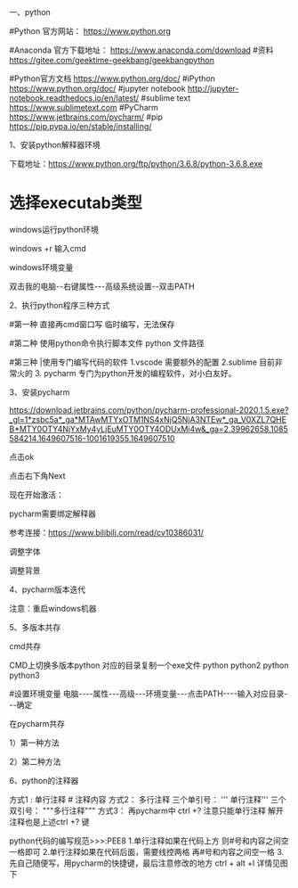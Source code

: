 
一、python

#Python 官方网站：
https://www.python.org

#Anaconda 官方下载地址：
https://www.anaconda.com/download
#资料
https://gitee.com/geektime-geekbang/geekbangpython

#Python官方文档
https://www.python.org/doc/
#iPython
https://www.python.org/doc/
#jupyter notebook
http://jupyter-notebook.readthedocs.io/en/latest/
#sublime text
https://www.sublimetext.com
#PyCharm
https://www.jetbrains.com/pycharm/
#pip
https://pip.pypa.io/en/stable/installing/

1、安装python解释器环境

下载地址：https://www.python.org/ftp/python/3.6.8/python-3.6.8.exe
  #  选择executab类型









windows运行python环境

windows +r
输入cmd



windows环境变量

双击我的电脑--右键属性---高级系统设置--双击PATH

2、执行python程序三种方式

#第一种
    直接再cmd窗口写
        临时编写，无法保存
        
#第二种
    使用python命令执行脚本文件
        python 文件路径
        
#第三种
|使用专门编写代码的软件
1.vscode
    需要额外的配置
2.sublime
    目前非常火的
3. pycharm
    专门为python开发的编程软件，对小白友好。

3、安装pycharm

https://download.jetbrains.com/python/pycharm-professional-2020.1.5.exe?_gl=1*zsbc5a*_ga*MTAwMTYxOTM1NS4xNjQ5NjA3NTEw*_ga_V0XZL7QHEB*MTY0OTY4NjYxMy4yLjEuMTY0OTY4ODUxMi4w&_ga=2.39962658.1085584214.1649607516-1001619355.1649607510









点击ok

点击右下角Next





现在开始激活：







pycharm需要绑定解释器




参考连接：https://www.bilibili.com/read/cv10386031/

调整字体





调整背景



4、pycharm版本迭代










注意：重启windows机器

5、多版本共存






cmd共存





CMD上切换多版本python
对应的目录复制一个exe文件
python    python2
python    python3

#设置环境变量
电脑----属性---高级---环境变量---点击PATH----输入对应目录---确定



在pycharm共存

1）第一种方法







2）第二种方法






6、python的注释器

方式1 : 单行注释
     # 注释内容
方式2： 多行注释
    三个单引号： ''' 单行注释''' 
    三个双引号： """多行注释"""
方式3： 再pycharm中
    ctrl +?   注意只能单行注释
    解开注释也是上述ctrl +? 键


python代码的编写规范>>>:PEE8
  1.单行注释如果在代码上方 则#号和内容之间空一格即可
  2.单行注释如果在代码后面，需要线控两格 再#号和内容之间空一格
  3.先自己随便写，用pycharm的快捷键，最后注意修改的地方
     ctrl + alt +l
     详情见图下

